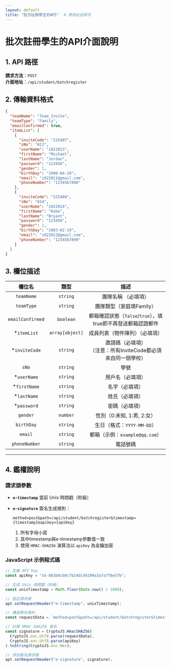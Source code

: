 ```yaml
---
layout: default
title: "批次註冊學生的API"  # 修改此处即可
---
```

# 批次註冊學生的API介面說明

## 1. API 路徑
**請求方法**：`POST`  
**介面地址**：`/api/student/batchregister`



## 2. 傳輸資料格式
```json
{
  "teamName": "Team_Invite",
  "teamType": "Family",
  "emailConfirmed": true,
  "itemList": [
    {
      "inviteCode": "225407",
      "sNo": "013",
      "userName": "i022013",
      "firstName": "Michael",
      "lastName": "Jordan",
      "password": "123456",
      "gender": 1,
      "birthDay": "1990-04-20",
      "email": "i022011@gmail.com",
      "phoneNumber": "1234567890"
    },
    {
      "inviteCode": "225408",  
      "sNo": "014",
      "userName": "i022014",
      "firstName": "Kobe",
      "lastName": "Bryant",
      "password": "123456",
      "gender": 1,
      "birthDay": "1983-02-19",
      "email": "i022012@gmail.com",
      "phoneNumber": "1234567890"
    }
  ]
}
```

## 3. 欄位描述

|      欄位名       |      類型        |                             描述                                      |
| :--------------: | :-------------: | :----------------------------------------------------------:          | 
|    `teamName`    |    `string`     |                           團隊名稱 （必填項）                            |
|    `teamType`    |    `string`     |                           團隊類型（家庭填Family）             			 |                   
| `emailConfirmed` |    `boolean`    |                郵箱確認狀態（`false`/`true`），填true即不再發送郵箱認證郵件  |            
|   *`itemList`    | `array[object]` |                成員列表（物件陣列）（必填項）                              |
|  *`inviteCode`   |    `string`     | 邀請碼（必填項）<br />（注意：所有InviteCode都必須來自同一個學校）         |
|      `sNo`       |    `string`     |                             學號                                       |
|   *`userName`    |    `string`     |                       用戶名（必填項）                                  |
|   *`firstName`   |    `string`     |                        名字（必填項）                        |
|   *`lastName`    |    `string`     |                        姓氏（必填項）                        |
|   *`password`    |    `string`     |                        密碼（必填項）                        |
|     `gender`     |    `number`     |                  性別（0:未知, 1:男, 2:女）                  |
|    `birthDay`    |    `string`     |                  生日（格式：`YYYY-MM-DD`）                  |
|     `email`      |    `string`     |                郵箱（示例：`example@qq.com`）                |
|  `phoneNumber`   |    `string`     |                           電話號碼                           |



------

## 4. 鑑權說明

### 請求頭參數

- **`e-timestamp`**
  當前 Unix 時間戳（秒級）

- **`e-signature`**
  簽名生成規則：

  ```text
  method=post&path=/api/student/batchregister&timestamp={timestamp}&apikey={apiKey}
  ```

  1. 所有字母小寫
  2. 其中timestamp與e-timestamp參數值一致
  3. 使用 `HMAC-SHA256` 演算法以 `apiKey` 為金鑰加密

### JavaScript 示例程式碼

```javascript
// 定義 API Key
const apiKey = "sk-863b8cb0c7b24dc49299a3a7a7f8e57b";

// 生成 Unix 時間戳（秒級）
const unixTimestamp = Math.floor(Date.now() / 1000);

// 設定請求頭
apt.setRequestHeader("e-timestamp", unixTimestamp);

// 構造簽名資料
const requestData = `method=post&path=/api/student/batchregister&timestamp=${unixTimestamp}&apikey=${apiKey}`.toLowerCase();

// 計算 HMAC-SHA256 簽名
const signature = CryptoJS.HmacSHA256(
  CryptoJS.enc.Utf8.parse(requestData),
  CryptoJS.enc.Utf8.parse(apiKey)
).toString(CryptoJS.enc.Hex);

// 添加簽名請求頭
apt.setRequestHeader("e-signature", signature);
```
